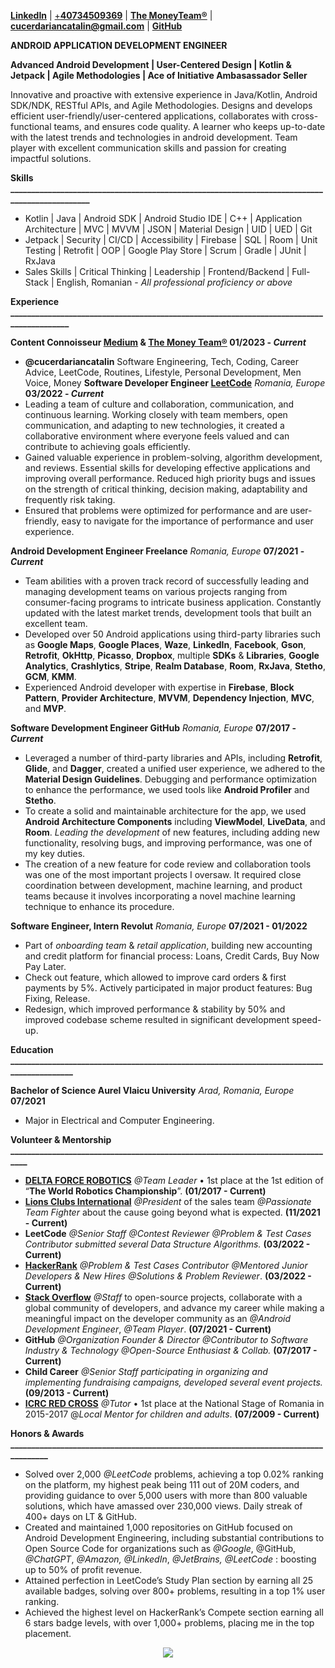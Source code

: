 **[LinkedIn](https://www.linkedin.com/in/cucerdariancatalin/)**
|
[+**40734509369**](tel:+40734509369)
|
**[The Money](https://www.linkedin.com/newsletters/7034097027214946304/)[Team®](https://www.linkedin.com/newsletters/7034097027214946304/)**
|
**<cucerdariancatalin@gmail.com>**
|
**[GitHub](https://github.com/cucerdariancatalin)**


**ANDROID APPLICATION DEVELOPMENT ENGINEER**

**Advanced Android Development | User-Centered Design | Kotlin & Jetpack | Agile Methodologies | Ace of Initiative Ambasassador Seller**

Innovative and proactive with extensive experience in Java/Kotlin, Android SDK/NDK, RESTful APIs, and Agile Methodologies. Designs and develops efficient user-friendly/user-centered applications, collaborates with cross-functional teams, and ensures code quality. A learner who keeps up-to-date with the latest trends and technologies in android development. Team player with excellent communication skills and passion for creating impactful solutions.

**Skills \_\_\_\_\_\_\_\_\_\_\_\_\_\_\_\_\_\_\_\_\_\_\_\_\_\_\_\_\_\_\_\_\_\_\_\_\_\_\_\_\_\_\_\_\_\_\_\_\_\_\_\_\_\_\_\_\_\_\_\_\_\_\_\_\_\_\_\_\_\_\_\_\_\_\_\_\_\_\_\_\_\_\_\_\_\_\_\_\_\_\_\_\_\_**

- Kotlin | Java | Android SDK | Android Studio IDE | C++ | Application Architecture | MVC | MVVM | JSON | Material Design | UID | UED | Git
- Jetpack | Security | CI/CD | Accessibility | Firebase | SQL | Room | Unit Testing | Retrofit | OOP | Google Play Store  | Scrum | Gradle | JUnit | RxJava
- Sales Skills | Critical Thinking | Leadership | Frontend/Backend | Full-Stack | English, Romanian - *All professional proficiency or above*

**Experience \_\_\_\_\_\_\_\_\_\_\_\_\_\_\_\_\_\_\_\_\_\_\_\_\_\_\_\_\_\_\_\_\_\_\_\_\_\_\_\_\_\_\_\_\_\_\_\_\_\_\_\_\_\_\_\_\_\_\_\_\_\_\_\_\_\_\_\_\_\_\_\_\_\_\_\_\_\_\_\_\_\_\_\_\_\_\_\_\_**

**Content Connoisseur [Medium](https://medium.com/@cucerdariancatalin) & [The Money Team®](https://www.linkedin.com/newsletters/7034097027214946304/) 01/2023 - *Current***

- **@cucerdariancatalin** Software Engineering, Tech, Coding, Career Advice, LeetCode, Routines, Lifestyle, Personal Development, Men Voice, Money **Software Developer Engineer [LeetCode](https://leetcode.com/cucerdariancatalin/)** *Romania, Europe* **03/2022 - *Current***
- Leading a team of culture and collaboration, communication, and continuous learning. Working closely with team members, open communication, and adapting to new technologies, it created a collaborative environment where everyone feels valued and can contribute to achieving goals efficiently.
- Gained valuable experience in problem-solving, algorithm development, and reviews. Essential skills for developing effective applications and improving overall performance. Reduced high priority bugs and issues on the strength of critical thinking, decision making, adaptability and frequently risk taking.
- Ensured that problems were optimized for performance and are user-friendly, easy to navigate for the importance of performance and user experience.

**Android Development Engineer Freelance** *Romania, Europe* **07/2021 - *Current***

- Team abilities with a proven track record of successfully leading and managing development teams on various projects ranging from consumer-facing programs to intricate business application. Constantly updated with the latest market trends, development tools that built an excellent team.
- Developed over 50 Android applications using third-party libraries such as **Google Maps**, **Google Places**, **Waze**, **LinkedIn**, **Facebook**, **Gson**, **Retrofit**, **OkHttp**, **Picasso**, **Dropbox**, multiple **SDKs** & **Libraries**, **Google Analytics**, **Crashlytics**, **Stripe**, **Realm Database**, **Room**, **RxJava**, **Stetho**, **GCM**, **KMM**.
- Experienced Android developer with expertise in **Firebase**, **Block Pattern**, **Provider Architecture**, **MVVM**, **Dependency Injection**, **MVC**, and **MVP**.

**Software Development Engineer GitHub** *Romania, Europe* **07/2017 - *Current***

- Leveraged a number of third-party libraries and APIs, including **Retrofit**, **Glide**, and **Dagger**, created a unified user experience, we adhered to the **Material Design Guidelines**. Debugging and performance optimization to enhance the performance, we used tools like **Android Profiler** and **Stetho**.
- To create a solid and maintainable architecture for the app, we used **Android Architecture Components** including **ViewModel**, **LiveData**, and **Room**. *Leading the development* of new features, including adding new functionality, resolving bugs, and improving performance, was one of my key duties.
- The creation of a new feature for code review and collaboration tools was one of the most important projects I oversaw. It required close coordination between development, machine learning, and product teams because it involves incorporating a novel machine learning technique to enhance its procedure.

**Software Engineer, Intern Revolut** *Romania, Europe* **07/2021 - 01/2022**

- Part of *onboarding team* & *retail application*, building new accounting and credit platform for financial process: Loans, Credit Cards, Buy Now Pay Later.
- Check out feature, which allowed to improve card orders & first payments by 5%. Actively participated in major product features: Bug Fixing, Release.
- Redesign, which improved performance & stability by 50% and improved codebase scheme resulted in significant development speed-up.

**Education \_\_\_\_\_\_\_\_\_\_\_\_\_\_\_\_\_\_\_\_\_\_\_\_\_\_\_\_\_\_\_\_\_\_\_\_\_\_\_\_\_\_\_\_\_\_\_\_\_\_\_\_\_\_\_\_\_\_\_\_\_\_\_\_\_\_\_\_\_\_\_\_\_\_\_\_\_\_\_\_\_\_\_\_\_\_\_\_\_\_**

**Bachelor of Science Aurel Vlaicu University** *Arad, Romania, Europe* **07/2021**

- Major in Electrical and Computer Engineering.

**Volunteer & Mentorship \_\_\_\_\_\_\_\_\_\_\_\_\_\_\_\_\_\_\_\_\_\_\_\_\_\_\_\_\_\_\_\_\_\_\_\_\_\_\_\_\_\_\_\_\_\_\_\_\_\_\_\_\_\_\_\_\_\_\_\_\_\_\_\_\_\_\_\_\_\_\_\_\_\_\_\_\_\_\_**

- [**DELTA FORCE ROBOTICS**](https://www.deltaforce.ro) *@Team Leader* • 1st place at the 1st edition of “**The World Robotics Championship**”. **(01/2017 - Current)**
- [**Lions Clubs International**](https://www.lionsclubarad.ro) *@President* of the sales team *@Passionate Team Fighter* about the cause going beyond what is expected. **(11/2021 - Current)**
- **LeetCode** *@Senior Staff @Contest Reviewer @Problem & Test Cases Contributor submitted several Data Structure Algorithms.* **(03/2022 - Current)**
- [**HackerRank**](https://www.hackerrank.com/dariancucer) *@Problem & Test Cases Contributor @Mentored Junior Developers & New Hires @Solutions & Problem Reviewer*. **(03/2022 - Current)**
- [**Stack Overflow**](https://stackoverflow.com/users/16528677/darian-c%C4%83t%C4%83lin-cucer?tab=profile) *@Staff* to open-source projects, collaborate with a global community of developers, and advance my career while making a meaningful impact on the developer community as an *@Android Development Engineer*, *@Team Player*. **(07/2021 - Current)**
- **GitHub** *@Organization Founder & Director @Contributor to Software Industry & Technology @Open-Source Enthusiast & Collab.* **(07/2017 - Current)**
- **Child Career** *@Senior Staff participating in organizing and implementing fundraising campaigns, developed several event projects.* **(09/2013 - Current)**
- [**ICRC RED CROSS**](https://www.crucearosiearad.ro) *@Tutor* • 1st place at the National Stage of Romania in 2015-2017 @*Local Mentor for children and adults*. **(07/2009 - Current)**

**Honors & Awards \_\_\_\_\_\_\_\_\_\_\_\_\_\_\_\_\_\_\_\_\_\_\_\_\_\_\_\_\_\_\_\_\_\_\_\_\_\_\_\_\_\_\_\_\_\_\_\_\_\_\_\_\_\_\_\_\_\_\_\_\_\_\_\_\_\_\_\_\_\_\_\_\_\_\_\_\_\_\_\_\_\_\_\_**

- Solved over 2,000 *@LeetCode* problems, achieving a top 0.02% ranking on the platform, my highest peak being 111 out of 20M coders, and providing guidance to over 5,000 users with more than 800 valuable solutions, which have amassed over 230,000 views. Daily streak of 400+ days on LT & GitHub.
- Created and maintained 1,000 repositories on GitHub focused on Android Development Engineering, including substantial contributions to Open Source Code for organizations such as *@Google*, @GitHub, *@ChatGPT*, *@Amazon, @LinkedIn*, *@JetBrains, @LeetCode* : boosting up to 50% of profit revenue.
- Attained perfection in LeetCode’s Study Plan section by earning all 25 available badges, solving over 800+ problems, resulting in a top 1% user ranking.
- Achieved the highest level on HackerRank’s Compete section earning all 6 stars badge levels, with over 1,000+ problems, placing me in the top placement.

<div align="center">
<img src="https://komarev.com/ghpvc/?username=cucerdariancatalin&&style=flat-square" align="center" />
</div> 
